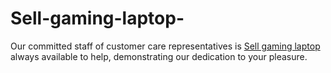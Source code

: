 # Sell-gaming-laptop-
Our committed staff of customer care representatives is <a href="https://www.gizmogo.com/sell-laptops">Sell gaming laptop</a> always available to help, demonstrating our dedication to your pleasure. 

